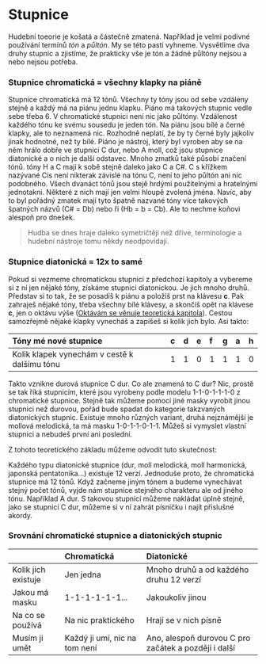 # Stupnice

Hudební toeorie je košatá a částečně zmatená. Například je velmi podivné používání termínů _tón_ a _půltón_. My se této pasti vyhneme. Vysvětlíme dva druhy stupnic a zjistíme, že prakticky vše je tón a žádné půltóny nejsou a nebo nejsou potřeba.

### Stupnice chromatická = všechny klapky na piáně

Stupnice chromatická má 12 tónů. Všechny ty tóny jsou od sebe vzdáleny stejně a každý má na piánu jednu klapku. Piáno má takových stupnic vedle sebe třeba 6. V chromatické stupnici není nic jako půltóny. Vzdálenost každého tónu ke svému sousedu je jeden tón. Na piánu jsou bílé a černé klapky, ale to neznamená nic. Rozhodně neplatí, že by ty černé byly jajkoliv jinak hodnotné, než ty bílé. Piáno je nástroj, který byl vyroben aby se na něm hrálo dobře ve stupnici C dur, nebo A moll, což jsou stupnice diatonické a o nich je další odstavec. Mnoho zmatků také působí značení tónů. tóny H a C mají k sobě stejně daleko jako  C a C\#. C s křížkem nazývané Cis není nikterak závislé na tónu C, není to jeho půltón ani nic podobného. Všech dvanáct tónů jsou stejě hrdými použitelnými a hratelnými jednotakni. Některé z nich mají jen velmi hloupě zvolená jména. Navíc, aby to byl pořádný zmatek mají tyto špatně nazvané tóny více takových špatných názvů \(C\# = Db\) nebo ři \(Hb = b = Cb\). Ale to nechme koňovi alespoň pro dnešek.

> Hudba se dnes hraje daleko symetričtěji než dříve, terminologie a hudební nástroje tomu někdy neodpovídají. 

### Stupnice diatonická = 12x to samé

Pokud si vezmeme chromatickou stupnici z předchozí kapitoly a vybereme si z ní jen nějaké tóny, získáme stupnici diatonickou. Je jich mnoho druhů.  Představ si to tak, že se posadíš k piánu a položíš prst na klávesu **c**. Pak zahraješ nějaké tóny, třeba všechny bílé klávesy, a skončíš opět na klávese **c**, jen o oktávu výše \([Oktávám se věnuje teoretická kapitola](../teorie/teorie-ke-stupnicim.md)\). Cestou samozřejmě nějaké klapky vynecháš a zapíšeš si kolik jich bylo. Asi takto:

| Tóny mé nové stupnice | c | d | e | f | g | a | h |
| :--- | :--- | :--- | :--- | :--- | :--- | :--- | :--- |
| Kolik klapek vynechám v cestě k dalšímu tónu | 1 | 1 | 0 | 1 | 1 | 1 | 0 |

Takto vznikne durová stupnice C dur. Co ale znamená to C dur? Nic, prostě se tak říká stupnicím, které jsou vyrobeny podle modelu 1-1-0-1-1-1-0 z chromatické stupnice. Stejně tak můžeme pomocí jiné masky vyrobit jinou stupnici než durovou, pořád bude spadat do kategorie takzvaných diatonických stupnic. Existuje mnoho různých variant, druhá nejznámější je mollová melodická, ta má masku 1-0-1-1-0-1-1. Můžeš si vymyslet vlastní stupnici a nebudeš první ani poslední.

Z tohoto teoretického základu můžeme odvodit tuto skutečnost:

Každého typu diatonické stupnice \(dur, moll melodická, moll harmonická, japonská pentatonika...\) existuje 12 verzí. Jednoduše proto, že chromatická stupnice má 12 tónů. Když začneme jiným tónem a budeme vynechávat stejný počet tónů, vyjde nám stupnice stejného charakteru ale od jiného tónu. Například A dur. S takovou stupnicí můžeme nakládat úplně stejně, jako se stupnicí C dur, můžeme si v ní zahrát písničku i najít přislušné akordy.

### Srovnání chromatické stupnice a diatonických stupnic
| | Chromatická | Diatonické |
| :--- | :--- | :--- |
| Kolik jich existuje | Jen jedna | Mnoho druhů a od každého druhu 12 verzí |
| Jakou má masku | 1-1-1-1-1-1... | Jakoukoliv jinou |
| Na co se používá | Na nic praktického | Hrají se v nich písně |
| Musím ji umět | Každý ji umí, nic na tom není | Ano, alespoň durovou C pro začátek a později i další |





 

